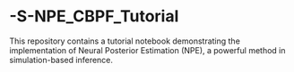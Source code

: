 # -S-NPE_CBPF_Tutorial
This repository contains a tutorial notebook demonstrating the implementation of Neural Posterior Estimation (NPE), a powerful method in simulation-based inference. 
